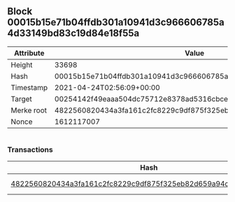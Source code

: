## Block 00015b15e71b04ffdb301a10941d3c966606785a4d33149bd83c19d84e18f55a

Attribute | Value
--- | ---
Height | 33698
Hash | 00015b15e71b04ffdb301a10941d3c966606785a4d33149bd83c19d84e18f55a
Timestamp | 2021-04-24T02:56:09+00:00
Target | 00254142f49eaaa504dc75712e8378ad5316cbcead634704b3734b6271167cc4
Merke root | 4822560820434a3fa161c2fc8229c9df875f325eb82d659a94d7b881397d21a3
Nonce | 1612117007

```

```

### Transactions

Hash | Amount
--- | ---
[4822560820434a3fa161c2fc8229c9df875f325eb82d659a94d7b881397d21a3](4822560820434a3fa161c2fc8229c9df875f325eb82d659a94d7b881397d21a3.md) | 10.00000000 SKEPTI 
